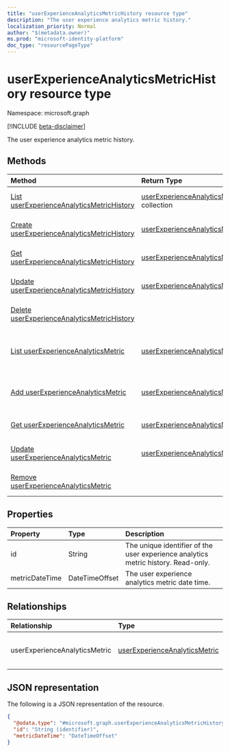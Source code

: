```yaml
---
title: "userExperienceAnalyticsMetricHistory resource type"
description: "The user experience analytics metric history."
localization_priority: Normal
author: "$(metadata.owner)"
ms.prod: "microsoft-identity-platform"
doc_type: "resourcePageType"
---
```


# userExperienceAnalyticsMetricHistory resource type

Namespace: microsoft.graph

[!INCLUDE [beta-disclaimer](../../includes/beta-disclaimer.md)]

The user experience analytics metric history.

## Methods

| Method                                                                                                                             | Return Type                                                                                       | Description                                                                                             |
| :--------------------------------------------------------------------------------------------------------------------------------- | :------------------------------------------------------------------------------------------------ | :------------------------------------------------------------------------------------------------------ |
| [List userExperienceAnalyticsMetricHistory](../api/intune-userexperienceanalyticsmetrichistory-list.md)                            | [userExperienceAnalyticsMetricHistory](intune-userExperienceAnalyticsMetricHistory.md) collection | List properties and relationships of a userExperienceAnalyticsMetricHistory object.                     |
| [Create userExperienceAnalyticsMetricHistory](../api/intune-userexperienceanalyticsmetrichistory-create.md)                        | [userExperienceAnalyticsMetricHistory](intune-userExperienceAnalyticsMetricHistory.md)            | Create a new userExperienceAnalyticsMetricHistory object.                                               |
| [Get userExperienceAnalyticsMetricHistory](../api/intune-userexperienceanalyticsmetrichistory-get.md)                              | [userExperienceAnalyticsMetricHistory](intune-userExperienceAnalyticsMetricHistory.md)            | Read properties and relationships of a userExperienceAnalyticsMetricHistory object.                     |
| [Update userExperienceAnalyticsMetricHistory](../api/intune-userexperienceanalyticsmetrichistory-update.md)                        | [userExperienceAnalyticsMetricHistory](intune-userExperienceAnalyticsMetricHistory.md)            | Update the properties of a userExperienceAnalyticsMetricHistory object.                                 |
| [Delete userExperienceAnalyticsMetricHistory](../api/intune-userexperienceanalyticsmetrichistory-delete.md)                        |                                                                                                   | Delete a userExperienceAnalyticsMetricHistory object.                                                   |
| [List userExperienceAnalyticsMetric](../api/intune-userexperienceanalyticsmetrichistory-list-userexperienceanalyticsmetric.md)     | [userExperienceAnalyticsMetric](../resources/intune-userexperienceanalyticsmetric.md)             | Get the userExperienceAnalyticsMetric objects from a userExperienceAnalyticsMetric navigation property. |
| [Add userExperienceAnalyticsMetric](../api/intune-userexperienceanalyticsmetrichistory-post-userexperienceanalyticsmetric.md)      | [userExperienceAnalyticsMetric](../resources/intune-userexperienceanalyticsmetric.md)             | Add userExperienceAnalyticsMetric by posting to the userExperienceAnalyticsMetric collection.           |
| [Get userExperienceAnalyticsMetric](../api/intune-userexperienceanalyticsmetrichistory-get-userexperienceanalyticsmetric.md)       | [userExperienceAnalyticsMetric](../resources/intune-userexperienceanalyticsmetric.md)             | Read the properties and relationships of a userExperienceAnalyticsMetric object.                        |
| [Update userExperienceAnalyticsMetric](../api/intune-userexperienceanalyticsmetrichistory-update-userexperienceanalyticsmetric.md) | [userExperienceAnalyticsMetric](../resources/intune-userexperienceanalyticsmetric.md)             | Update the properties of a userExperienceAnalyticsMetric object.                                        |
| [Remove userExperienceAnalyticsMetric](../api/intune-userexperienceanalyticsmetrichistory-delete-userexperienceanalyticsmetric.md) |                                                                                                   | Remove a userExperienceAnalyticsMetric object.                                                          |

## Properties

| Property       | Type           | Description                                                                       |
| :------------- | :------------- | :-------------------------------------------------------------------------------- |
| id             | String         | The unique identifier of the user experience analytics metric history. Read-only. |
| metricDateTime | DateTimeOffset | The user experience analytics metric date time.                                   |

## Relationships

| Relationship                  | Type                                                                           | Description                       |
| :---------------------------- | :----------------------------------------------------------------------------- | :-------------------------------- |
| userExperienceAnalyticsMetric | [userExperienceAnalyticsMetric](../resources/userexperienceanalyticsmetric.md) | User experience analytics metric. |

## JSON representation

The following is a JSON representation of the resource.

<!-- {
  "blockType": "resource",
  "keyProperty": "id",
  "@odata.type": "microsoft.graph.userExperienceAnalyticsMetricHistory",
  "baseType": "microsoft.graph.entity",
  "openType": False
}
-->

```json
{
  "@odata.type": "#microsoft.graph.userExperienceAnalyticsMetricHistory",
  "id": "String (identifier)",
  "metricDateTime": "DateTimeOffset"
}
```
